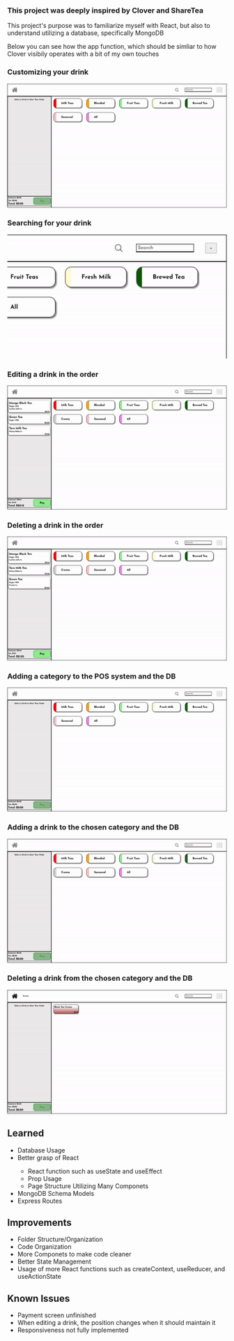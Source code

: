 <h3>This project was deeply inspired by Clover and ShareTea</h3>
<p>This project's purpose was to familiarize myself with React, but also to understand utilizing a database, specifically MongoDB</p>

<p>Below you can see how the app function, which should be simliar to how Clover visibily operates with a bit of my own touches</p>

<h3>Customizing your drink</h3>
<img src="images/customize_drink.gif">
<h3>Searching for your drink</h3>
<img src="images/search_drink.gif">
<h3>Editing a drink in the order</h3>
<img src="images/edit_drink.gif">
<h3>Deleting a drink in the order</h3>
<img src="images/delete_drink.gif">
<h3>Adding a category to the POS system and the DB</h3>
<img src="images/create_category.gif">
<h3>Adding a drink to the chosen category and the DB</h3>
<img src="images/create_drink.gif">
<h3>Deleting a drink from the chosen category and the DB</h3>
<img src="images/perm_delete_drink.gif">

<h2>Learned</h2>
<ul>
  <li>Database Usage</li>
  <li>Better grasp of React</li>
    <ul>
      <li>React function such as useState and useEffect</li>
      <li>Prop Usage</li>
      <li>Page Structure Utilizing Many Componets</li>
    </ul>
  <li>MongoDB Schema Models</li>
  <li>Express Routes</li>
</ul>
<h2>Improvements</h2>
<ul>
  <li>Folder Structure/Organization</li>
  <li>Code Organization</li>
  <li>More Componets to make code cleaner</li>
  <li>Better State Management</li>
  <li>Usage of more React functions such as createContext, useReducer, and useActionState</li>
</ul>
<h2>Known Issues</h2>
<ul>
  <li>Payment screen unfinished</li>
  <li>When editing a drink, the position changes when it should maintain it</li>
  <li>Responsiveness not fully implemented</li>
  
</ul>
